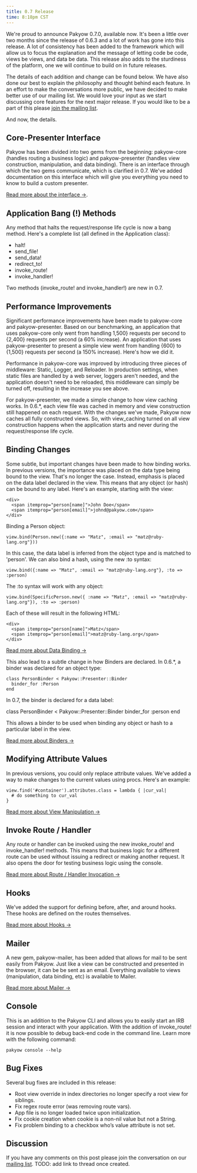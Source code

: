```yaml
---
title: 0.7 Release
time: 8:18pm CST
---
```


We're proud to announce Pakyow 0.7.0, available now. It's been a little over two months since the release of 0.6.3 and a lot of work has gone into this release. A lot of consistency has been added to the framework which will allow us to focus the explanation and the message of letting code be code, views be views, and data be data. This release also adds to the sturdiness of the platform, one we will continue to build on in future releases.

The details of each addition and change can be found below. We have also done our best to explain the philosophy and thought behind each feature. In an effort to make the conversations more public, we have decided to make better use of our mailing list. We would love your input as we start discussing core features for the next major release. If you would like to be a part of this please [join the mailing list](http://groups.google.com/group/pakyow).

And now, the details.

## Core-Presenter Interface

Pakyow has been divided into two gems from the beginning: pakyow-core (handles routing a business logic) and pakyow-presenter (handles view construction, manipulation, and data binding). There is an interface through which the two gems communicate, which is clarified in 0.7. We've added documentation on this interface which will give you everything you need to know to build a custom presenter. 

[Read more about the interface &rarr;](/manual#section_14).

## Application Bang (!) Methods

Any method that halts the request/response life cycle is now a bang method. Here's a complete list (all defined in the Application class):

- halt!
- send_file!
- send_data!
- redirect_to!
- invoke_route!
- invoke_handler!

Two methods (invoke_route! and invoke_handler!) are new in 0.7.

## Performance Improvements

Significant performance improvements have been made to pakyow-core and pakyow-presenter. Based on our benchmarking, an application that uses pakyow-core only went from handling 1,500} requests per second to {2,400} requests per second (a 60% increase). An application that uses pakyow-presenter to present a simple view went from handling {600} to {1,500} requests per second (a 150% increase). Here's how we did it.

Performance in pakyow-core was improved by introducing three pieces of middleware: Static, Logger, and Reloader. In production settings, when static files are handled by a web server, loggers aren't needed, and the application doesn't need to be reloaded, this middleware can simply be turned off, resulting in the increase you see above.

For pakyow-presenter, we made a simple change to how view caching works. In 0.6.*, each view file was cached in memory and view construction still happened on each request. With the changes we've made, Pakyow now caches all fully constructed views. So, with view_caching turned on all view construction happens when the application starts and never during the request/response life cycle.

## Binding Changes

Some subtle, but important changes have been made to how binding works. In previous versions, the importance was placed on the data type being bound to the view. That's no longer the case. Instead, emphasis is placed on the data label declared in the view. This means that any object (or hash) can be bound to any label. Here's an example, starting with the view:

    <div>
      <span itemprop="person[name]">John Doe</span>
      <span itemprop="person[email]">johnd@pakyow.com</span>
    </div>

Binding a Person object:

    view.bind(Person.new({:name => "Matz", :email => "matz@ruby-lang.org"}))

In this case, the data label is inferred from the object type and is matched to 'person'. We can also bind a hash, using the new :to syntax:

    view.bind({:name => "Matz", :email => "matz@ruby-lang.org"}, :to => :person)

The :to syntax will work with any object:

    view.bind(SpecificPerson.new({ :name => "Matz", :email => "matz@ruby-lang.org"}), :to => :person)

Each of these will result in the following HTML:

    <div>
      <span itemprop="person[name]">Matz</span>
      <span itemprop="person[email]">matz@ruby-lang.org</span>
    </div>

[Read more about Data Binding &rarr;](/manual#section_8.3)

This also lead to a subtle change in how Binders are declared. In 0.6.*, a binder was declared for an object type:

    class PersonBinder < Pakyow::Presenter::Binder
      binder_for :Person
    end

In 0.7, the binder is declared for a data label:

class PersonBinder < Pakyow::Presenter::Binder
  binder_for :person
end

This allows a binder to be used when binding any object or hash to a particular label in the view.

[Read more about Binders &rarr;](/manual#section_9)

## Modifying Attribute Values

In previous versions, you could only replace attribute values. We've added a way to make changes to the current values using procs. Here's an example:

    view.find('#container').attributes.class = lambda { |cur_val| 
      # do something to cur_val 
    }

[Read more about View Manipulation &rarr;](/manual#section_8.1)

## Invoke Route / Handler

Any route or handler can be invoked using the new invoke_route! and invoke_handler! methods. This means that business logic for a different route can be used without issuing a redirect or making another request. It also opens the door for testing business logic using the console.

[Read more about Route / Handler Invocation &rarr;](/manual#section_10.7)

## Hooks

We've added the support for defining before, after, and around hooks. These hooks are defined on the routes themselves.

[Read more about Hooks &rarr;](/manual#section_5)

## Mailer

A new gem, pakyow-mailer, has been added that allows for mail to be sent easily from Pakyow. Just like a view can be constructed and presented in the browser, it can be be sent as an email. Everything available to views (manipulation, data binding, etc) is available to Mailer.

[Read more about Mailer &rarr;](/manual#section_13)

## Console

This is an addition to the Pakyow CLI and allows you to easily start an IRB session and interact with your application. With the addition of invoke_route! it is now possible to debug back-end code in the command line. Learn more with the following command:

    pakyow console --help

## Bug Fixes

Several bug fixes are included in this release:

- Root view override in index directories no longer specify a root view for siblings.
- Fix regex route error (was removing route vars).
- App file is no longer loaded twice upon initialization.
- Fix cookie creation when cookie is a non-nil value but not a String.
- Fix problem binding to a checkbox who’s value attribute is not set.

## Discussion

If you have any comments on this post please join the conversation on our [mailing list](). TODO: add link to thread once created.